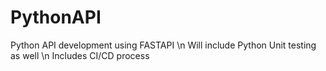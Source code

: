 # PythonAPI
Python API development using FASTAPI \n
Will include Python Unit testing as well \n
Includes CI/CD process